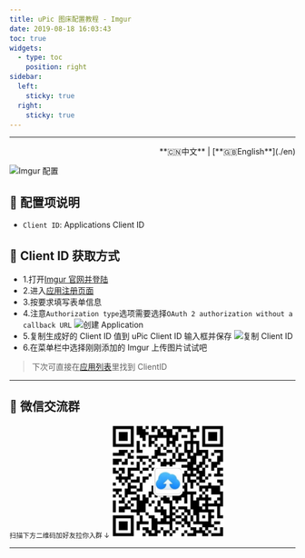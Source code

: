 ```yaml
---
title: uPic 图床配置教程 - Imgur
date: 2019-08-18 16:03:43
toc: true
widgets:
  - type: toc
    position: right
sidebar:
  left:
    sticky: true
  right:
    sticky: true
---
```


<hr><!-- i18n --><div align="right">**🇨🇳中文** | [**🇬🇧English**](./en)</div><!-- i18n -->

![Imgur 配置](https://gitee.com/gee1k/oss/raw/master/tutorials/imgur-host.png)

## 📝 配置项说明

- `Client ID`: Applications Client ID

## 🔑 Client ID 获取方式

- 1.打开[Imgur 官网并登陆](https://imgur.com/)
- 2.进入[应用注册页面](https://api.imgur.com/oauth2/addclient)
- 3.按要求填写表单信息
- 4.注意`Authorization type`选项需要选择`OAuth 2 authorization without a callback URL`
  ![创建 Application](https://gitee.com/gee1k/oss/raw/master/tutorials/imgur-application.png)
- 5.复制生成好的 Client ID 值到 uPic Client ID 输入框并保存
  ![复制 Client ID](https://gitee.com/gee1k/oss/raw/master/tutorials/imgur-client-id.png)
- 6.在菜单栏中选择刚刚添加的 Imgur 上传图片试试吧

> 下次可直接在[应用列表](https://imgur.com/account/settings/apps)里找到 ClientID

<hr>

## 💌 微信交流群
  <small>扫描下方二维码加好友拉你入群 ↓ </small>
	<img src="https://raw.githubusercontent.com/gee1k/oss/master/personal/geee1k.JPG" height="200" style="height:200px">

<hr>
